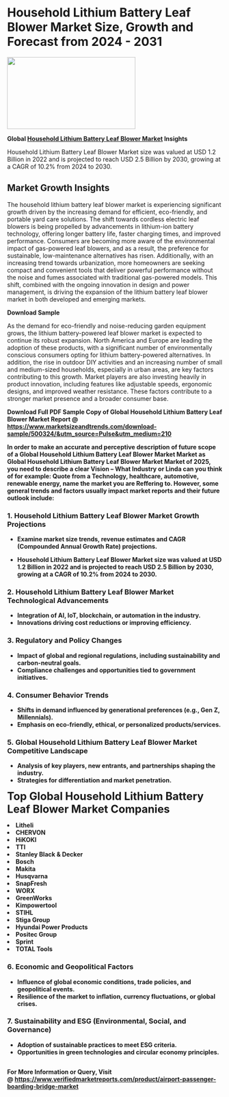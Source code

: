 <H1>Household Lithium Battery Leaf Blower Market Size, Growth and Forecast from 2024 - 2031</H1><img class="aligncenter size-medium wp-image-584254" src="https://thirdeyenews.in/wp-content/uploads/2024/09/Global-Market-Research-300x168.jpeg" alt="" width="300" height="168" /><p><strong>Global&nbsp;<a href="https://www.marketsizeandtrends.com/download-sample/500324/&amp;utm_source=Pulse&amp;utm_medium=210">Household Lithium Battery Leaf Blower Market</a> Insights</strong></p><p>Household Lithium Battery Leaf Blower Market size was valued at USD 1.2 Billion in 2022 and is projected to reach USD 2.5 Billion by 2030, growing at a CAGR of 10.2% from 2024 to 2030.</p><p><h2>Market Growth Insights</h2> <p>The household lithium battery leaf blower market is experiencing significant growth driven by the increasing demand for efficient, eco-friendly, and portable yard care solutions. The shift towards cordless electric leaf blowers is being propelled by advancements in lithium-ion battery technology, offering longer battery life, faster charging times, and improved performance. Consumers are becoming more aware of the environmental impact of gas-powered leaf blowers, and as a result, the preference for sustainable, low-maintenance alternatives has risen. Additionally, with an increasing trend towards urbanization, more homeowners are seeking compact and convenient tools that deliver powerful performance without the noise and fumes associated with traditional gas-powered models. This shift, combined with the ongoing innovation in design and power management, is driving the expansion of the lithium battery leaf blower market in both developed and emerging markets.</p> <p><strong>Download Sample</strong></p> <p>As the demand for eco-friendly and noise-reducing garden equipment grows, the lithium battery-powered leaf blower market is expected to continue its robust expansion. North America and Europe are leading the adoption of these products, with a significant number of environmentally conscious consumers opting for lithium battery-powered alternatives. In addition, the rise in outdoor DIY activities and an increasing number of small and medium-sized households, especially in urban areas, are key factors contributing to this growth. Market players are also investing heavily in product innovation, including features like adjustable speeds, ergonomic designs, and improved weather resistance. These factors contribute to a stronger market presence and a broader consumer base.</p> <p><strong></p><p><span class=""><strong>Download Full PDF Sample Copy of Global Household Lithium Battery Leaf Blower Market Report</strong> @ <a href="https://www.marketsizeandtrends.com/download-sample/500324/&amp;utm_source=Pulse&amp;utm_medium=210" target="_blank">https://www.marketsizeandtrends.com/download-sample/500324/&amp;utm_source=Pulse&amp;utm_medium=210</a></span></p><p>In order to make an accurate and perceptive description of future scope of a Global&nbsp;Household Lithium Battery Leaf Blower Market Market as Global&nbsp;Household Lithium Battery Leaf Blower Market Market of 2025, you need to describe a clear Vision &ndash; What Industry or Linda can you think of for example: Quote from a Technology, healthcare, automotive, renewable energy, name the market you are Reffering to. However, some general trends and factors usually impact market reports and their future outlook include:</p><h3>1.&nbsp;<strong>Household Lithium Battery Leaf Blower Market Growth Projections</strong></h3><ul><li>Examine market size trends, revenue estimates and CAGR (Compounded Annual Growth Rate) projections.</li><li><p>Household Lithium Battery Leaf Blower Market size was valued at USD 1.2 Billion in 2022 and is projected to reach USD 2.5 Billion by 2030, growing at a CAGR of 10.2% from 2024 to 2030.</p></li></ul><h3>2.&nbsp;<strong>Household Lithium Battery Leaf Blower Market Technological Advancements</strong></h3><ul><li>Integration of AI, IoT, blockchain, or automation in the industry.</li><li>Innovations driving cost reductions or improving efficiency.</li></ul><h3>3.&nbsp;<strong>Regulatory and Policy Changes</strong></h3><ul><li>Impact of global and regional regulations, including sustainability and carbon-neutral goals.</li><li>Compliance challenges and opportunities tied to government initiatives.</li></ul><h3>4.&nbsp;<strong>Consumer Behavior Trends</strong></h3><ul><li>Shifts in demand influenced by generational preferences (e.g., Gen Z, Millennials).</li><li>Emphasis on eco-friendly, ethical, or personalized products/services.</li></ul><h3>5.&nbsp;<strong>Global Household Lithium Battery Leaf Blower Market Competitive Landscape</strong></h3><ul><li>Analysis of key players, new entrants, and partnerships shaping the industry.</li><li>Strategies for differentiation and market penetration.</li></ul><p data-pm-slice="1 1 []"><span style="color: inherit; font-family: inherit; font-size: 25px;">Top Global Household Lithium Battery Leaf Blower Market Companies</span></p><div class="" data-test-id=""><p><li>Litheli</li><li> CHERVON</li><li> HiKOKI</li><li> TTI</li><li> Stanley Black & Decker</li><li> Bosch</li><li> Makita</li><li> Husqvarna</li><li> SnapFresh</li><li> WORX</li><li> GreenWorks</li><li> Kimpowertool</li><li> STIHL</li><li> Stiga Group</li><li> Hyundai Power Products</li><li> Positec Group</li><li> Sprint</li><li> TOTAL Tools</li></p></div><h3>6.&nbsp;<strong>Economic and Geopolitical Factors</strong></h3><ul><li>Influence of global economic conditions, trade policies, and geopolitical events.</li><li>Resilience of the market to inflation, currency fluctuations, or global crises.</li></ul><h3>7.&nbsp;<strong>Sustainability and ESG (Environmental, Social, and Governance)</strong></h3><ul><li>Adoption of sustainable practices to meet ESG criteria.</li><li>Opportunities in green technologies and circular economy principles.</li></ul><h2><strong style="font-size: 14px;">For More Information or Query, Visit @&nbsp;</strong><a style="background-color: #ffffff; font-size: 14px;" href="https://www.marketsizeandtrends.com/report/household-lithium-battery-leaf-blower-market/" target="_blank">https://www.verifiedmarketreports.com/product/airport-passenger-boarding-bridge-market</a></h2>

